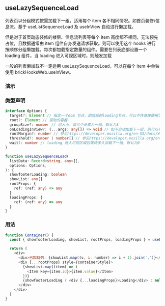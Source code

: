 ## useLazySequenceLoad

列表页以分组模式按需加载下一组，适用每个 item 各不相同情况。如首页装修/信息流。基于 useListSequenceLoad 及 useInView 自动进行懒加载。

但是对于首页动态装修的楼层、信息流列表等每个 item 高度都不相同，无法预先占位，且数据通常由 item 组件自身发送请求获取。则可以使用这个 hooks 进行按顺序分组懒加载。每次都加载指定数量的组件。需要在列表底部设置一个 loading 组件，当 loading 进入可视区域时，则触发加载

一般的列表懒加载不一定适用 useLazySequenceLoad，可以在每个 item 中单独使用 brickHooksWeb.useInView。

### 演示

<code src="./demo.tsx"></code>

### 类型声明

```typescript
interface Options {
  target?: Element // 指定一个dom 节点，即底部的loading节点，可以不传直接使用loadingProps
  root?: Element // 滚动的容器
  groupSize?: number // 组大小，每几个元素为一组，默认为3
  onLoadingInView?: (...args: any[]) => void // 如不自动加载下一组，则可以手工处理inView事件
  rootMargin?: number // 参见https://developer.mozilla.org/en-US/docs/Web/API/Intersection_Observer_API
  threshold?: number | number[] // 参见https://developer.mozilla.org/en-US/docs/Web/API/Intersection_Observer_API
  wait?: number // loading 进入可视区域后等待多久加载下一组，默认为0
}

function useLazySequenceLoad(
  listData: Record<string, any>[],
  options: Options,
): {
  showfooterLoading: boolean
  showList: any[]
  rootProps: {
    ref: (ref: any) => any
  }
  loadingProps: {
    ref: (ref: any) => any
  }
}
```

### 用法

```javascript
function Container() {
  const { showfooterLoading, showList, rootProps, loadingProps } = useLazySequenceLoad(list, { groupSize: 3 })

  return (
    <div>
      <div>已加载列: {showList.map((v, i: number) => i + 1).join(',')}</div>
      <div {...rootProps} style={containerStyle}>
        {showList.map((item) => (
          <Item key={item.id}>{item.value}</Item>
        ))}
        {showfooterLoading ? <div {...loadingProps}>Loading</div> : null}
      </div>
    </div>
  )
}
```
